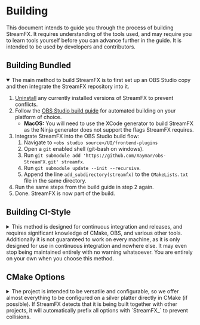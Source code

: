 # Building
This document intends to guide you through the process of building StreamFX. It requires understanding of the tools used, and may require you to learn tools yourself before you can advance further in the guide. It is intended to be used by developers and contributors.

## Building Bundled
<details open><summary>The main method to build StreamFX is to first set up an OBS Studio copy and then integrate the StreamFX repository into it.</summary>

1. [Uninstall](Uninstallation) any currently installed versions of StreamFX to prevent conflicts.
2. Follow the [OBS Studio build guide](https://obsproject.com/wiki/install-instructions) for automated building on your platform of choice.
    - **MacOS:** You will need to use the XCode generator to build StreamFX as the Ninja generator does not support the flags StreamFX requires.
3. Integrate StreamFX into the OBS Studio build flow:
    1. Navigate to `<obs studio source>/UI/frontend-plugins`
    2. Open a `git` enabled shell (git-bash on windows).
    3. Run `git submodule add 'https://github.com/Xaymar/obs-StreamFX.git' streamfx`.
    4. Run `git submodule update --init --recursive`.
    5. Append the line `add_subdirectory(streamfx)` to the `CMakeLists.txt` file in the same directory.
4. Run the same steps from the build guide in step 2 again.
5. Done. StreamFX is now part of the build.

</details>

## Building CI-Style
<details><summary>This method is designed for continuous integration and releases, and requires significant knowledge of CMake, OBS, and various other tools. Additionally it is not guaranteed to work on every machine, as it is only designed for use in continuous integration and nowhere else. It may even stop being maintained entirely with no warning whatsoever. You are entirely on your own when you choose this method.</summary>

#### Install Prerequisites / Dependencies
- [Git](https://git-scm.com/)
    - **Debian / Ubuntu:** `sudo apt install git`
- [CMake](https://cmake.org/) 3.20 (or newer)
    - **Debian / Ubuntu:** `sudo apt install cmake`
- A compatible Compiler:
    - **Windows**  
      [Visual Studio](https://visualstudio.microsoft.com/vs/) 2019 (or newer)
    - **MacOS**  
      Xcode 11.x (or newer) for x86_64  
      Xcode 12.x (or newer) for arm64
    - **Debian / Ubuntu**
        - Essential Build Tools:  
          `sudo apt install build-essential pkg-config checkinstall make ninja-build` 
        - One of:
            - GCC 11 (or newer)  
              `sudo apt install gcc-11 g++-11`
            - [LLVM](https://releases.llvm.org/) Clang 14 (or newer)  
              `sudo bash -c "$(wget -O - https://apt.llvm.org/llvm.sh)"`
        - One of:
            - ld or gold  
              `sudo apt install binutils`
            - [LLVM](https://releases.llvm.org/) lld  
              `sudo bash -c "$(wget -O - https://apt.llvm.org/llvm.sh)"`
            - [mold](https://github.com/rui314/mold)  
              `sudo apt install mold`
- [Qt](https://www.qt.io/) 6:
    - **Windows**  
      A Node.JS based tool is provided toread and parse the `/third-party/obs-studio/buildspec.json` file. See `/.github/workflows/main.yml` on usage and output parsing.
    - **MacOS**  
      A Node.JS based tool is provided toread and parse the `/third-party/obs-studio/buildspec.json` file. See `/.github/workflows/main.yml` on usage and output parsing.
    - **Debian / Ubuntu:**  
      `sudo apt install qt6-base-dev qt6-base-private-dev libqt6svg6-dev`
- [CURL](https://curl.se/):
    - **Windows**  
      A Node.JS based tool is provided toread and parse the `/third-party/obs-studio/buildspec.json` file. See `/.github/workflows/main.yml` on usage and output parsing.
    - **MacOS**  
      A Node.JS based tool is provided toread and parse the `/third-party/obs-studio/buildspec.json` file. See `/.github/workflows/main.yml` on usage and output parsing.
    - **Debian / Ubuntu:**
      `sudo apt install libcurl4-openssl-dev`
- [FFmpeg](https://ffmpeg.org/) (Optional, for FFmpeg component only):
    - **Windows**  
      A Node.JS based tool is provided toread and parse the `/third-party/obs-studio/buildspec.json` file. See `/.github/workflows/main.yml` on usage and output parsing.
    - **MacOS**  
      A Node.JS based tool is provided toread and parse the `/third-party/obs-studio/buildspec.json` file. See `/.github/workflows/main.yml` on usage and output parsing.
    - **Debian / Ubuntu**  
      `sudo apt install libavcodec-dev libavdevice-dev libavfilter-dev libavformat-dev libavutil-dev libswresample-dev libswscale-dev`
- [LLVM](https://releases.llvm.org/) (Optional, for clang-format and clang-tidy integration only):
    - **Debian / Ubuntu**  
      `sudo bash -c "$(wget -O - https://apt.llvm.org/llvm.sh)" all`
- [InnoSetup](https://jrsoftware.org/isinfo.php) (Optional, for **Windows** installer only)

### Cloning the Project
Using your preferred tool of choice for git, clone the repository including all submodules into a directory. If you use git directly, then you can clone the entire project with `git clone --recursive https://github.com/Xaymar/obs-StreamFX.git streamfx`.

### Configuring with CMake
There are two ways to handle this step, with the GUI variant of CMake and with the command line version of CMake. This guide will focus on the GUI variant, but all the steps below can be done with the command line version as well.

1. Launch CMake-GUI and wait for it to open.
2. Click the button named `Browse Build` and point it at an empty folder. For example, create a folder in the project called `build` and select that folder.
3. Click the button named `Browse Source` and point it at the project itself.
4. Click the button named `Configure`, select your preferred Generator (the default is usually fine), and wait for it to complete. This will most likely result in an error which is expected.
5. Adjust the variables in the variable list as necessary. Take a look at [the documentation](#CMake-Options) for what each option does.
6. Click the button named `Generate`, which will also run `Configure`. Both together should succeed if you did everything correctly.
7. If available, you can now click the button named `Open Project` to immediately jump into your IDE of choice.

</details>

## CMake Options
<details><summary>The project is intended to be versatile and configurable, so we offer almost everything to be configured on a silver platter directly in CMake (if possible). If StreamFX detects that it is being built together with other projects, it will automatically prefix all options with `StreamFX_` to prevent collisions.</summary>

### Generic
- `GIT` (not prefixed)  
  Path to the `git` binary on your system, for use with features that require git during configuration and generation.
- `VERSION`  
  Set or override the version of the project with a custom one. Allowed formats are: SemVer 2.0.0, CMake.

### Code
- `ENABLE_CLANG`  
  Enable integration of `clang-format` and `clang-tidy`
- `CLANG_PATH` (not prefixed, only with `ENABLE_CLANG`)  
  Path to the `clang` installation containing `clang-format` and `clang-tidy`. Only used as a hint.
- `CLANG_FORMAT_PATH` and `CLANG_TIDY_PATH` (not prefixed)
  Path to `clang-format` and `clang-tidy` that will be used.  

### Dependencies
- `LibObs_DIR`  
  Path to the obs-studio libraries.
- `Qt5_DIR`, `Qt6_DIR` or `Qt_DIR` (autodetect)  
  Path to Qt5 (OBS Studio 27.x and lower) or Qt6 (OBS Studio 28.x and higher).
- `FFmpeg_DIR`  
  Path to compatible FFmpeg libraries and headers.
- `CURL_DIR`  
  Path to compatible CURL libraries and headers.
- `AOM_DIR`  
  Path to compatible AOM libraries and headers.

### Compiling
- `ENABLE_FASTMATH`  
  Enable fast math optimizations if the compiler supports them. This trades precision for performance, and is usually good enough anyway.
- `ENABLE_LTO`  
  Enable link time optimization for faster binaries in exchange for longer build times.
- `ENABLE_PROFILING`  
  Enable CPU and GPU profiling code, this option reduces performance drastically.
- `TARGET_*`  
  Specify which architecture target the generated binaries will use.

### Components
- `COMPONENT_<NAME>`  
  Enable the component by the given name.

### Installing & Packaging
These options are only available in CI-Style mode.

- `CMAKE_INSTALL_PREFIX`  
  The path in which installed content should be placed when building the `install` target.
- `STRUCTURE_PACKAGEMANAGER`  
  If enabled will install files in a layout compatible with package managers.
- `STRUCTURE_UNIFIED`  
  Enable to install files in a layout compatible with an OBS Studio plugin manager.
- `PACKAGE_NAME`  
  The name of the packaged archive, excluding the prefix, suffix and extension.
- `PACKAGE_PREFIX`  
  The path in which the packages should be placed.
- `PACKAGE_SUFFIX`  
  The suffix to attach to the name, before the file extension. If left blank will attach the current version string to the package.
- `STRUCTURE_UNIFIED`  
  Enable to replace the PACKAGE_ZIP target with a target that generates a single `.obs` file instead.

</details>


